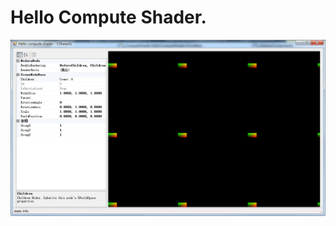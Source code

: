 ﻿# Hello Compute Shader.

![ComputeShader.HelloComputeShader](ComputeShader.HelloComputeShader.png)
